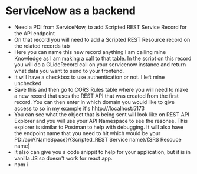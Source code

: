 # ServiceNow as a backend
- Need a PDI from ServiceNow, to add Scripted REST Service Record for the API endpoint
- On that record you will need to add a Scripted REST Resource record on the related records tab
- Here you can name this new record anything I am calling mine Knowledge as I am making a call to that table. In the script on this record you will do a GLideRecord call on your servicenow instance and return what data you want to send to your frontend.
- It will have a checkbox to use authentication or not. I left mine unchecked
- Save this and then go to CORS Rules table where you will need to make a new record that uses the REST API that was created from the first record. You can then enter in which domain you would like to give access to so in my example it's hhtp:///localhost:5173
- You can see what the object that is being sent will look like on REST API Explorer and you will use your API Namespace to see the resonse. This explorer is similar to Postman to help with debugging. It will also have the endpoint name that you need to hit which would be your PDI/api/{NameSpace}/{Scripted_REST Service name}/{SRS Resouce name}
- It also can give you a code snippit to help for your application, but it is in vanilla JS so doesn't work for react app.
- npm i
